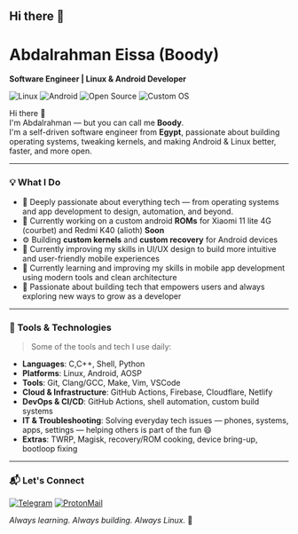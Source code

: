 ## Hi there 👋

# Abdalrahman Eissa (Boody)

**Software Engineer | Linux & Android Developer**

![Linux](https://img.shields.io/badge/Linux-User-1793D1?logo=linux&logoColor=white)
![Android](https://img.shields.io/badge/Android-Developer-3DDC84?logo=android&logoColor=white)
![Open Source](https://img.shields.io/badge/Open--Source-Contributor-blue?logo=github)
![Custom OS](https://img.shields.io/badge/Custom--OS-In--Progress-orange)

Hi there 👋  
I'm Abdalrahman — but you can call me **Boody**.  
I'm a self-driven software engineer from **Egypt**, passionate about building operating systems, tweaking kernels, and making Android & Linux better, faster, and more open.

---

### 💡 What I Do

- 🔌 Deeply passionate about everything tech — from operating systems and app development to design, automation, and beyond.
- 🌱 Currently working on a custom android **ROMs** for Xiaomi 11 lite 4G (courbet) and Redmi K40 (alioth) **Soon** 
- ⚙️ Building **custom kernels** and **custom recovery** for Android devices  
- 🎨 Currently improving my skills in UI/UX design to build more intuitive and user-friendly mobile experiences  
- 📱 Currently learning and improving my skills in mobile app development using modern tools and clean architecture  
- 🚀 Passionate about building tech that empowers users and always exploring new ways to grow as a developer

---

### 🧰 Tools & Technologies

> Some of the tools and tech I use daily:

- **Languages**: C,C++, Shell, Python
- **Platforms**: Linux, Android, AOSP  
- **Tools**: Git, Clang/GCC, Make, Vim, VSCode  
- **Cloud & Infrastructure**: GitHub Actions, Firebase, Cloudflare, Netlify  
- **DevOps & CI/CD**: GitHub Actions, shell automation, custom build systems  
- **IT & Troubleshooting**: Solving everyday tech issues — phones, systems, apps, settings — helping others is part of the fun 😄  
- **Extras**: TWRP, Magisk, recovery/ROM cooking, device bring-up, bootloop fixing
---

### 📬 Let's Connect

[![Telegram](https://img.shields.io/badge/Telegram-%40boodylinux-2CA5E0?style=for-the-badge&logo=telegram)](https://t.me/AbdalrahmnEissa)
[![ProtonMail](https://img.shields.io/badge/Email-abdalrahmaneissaa%40proton.me-8B89CC?style=for-the-badge&logo=protonmail&logoColor=white)](mailto:abdalrahmaneissaa@proton.me)

_Always learning. Always building. Always Linux._ 🐧
